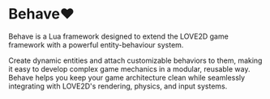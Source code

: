 # Behave❤️
Behave is a Lua framework designed to extend the LOVE2D game framework with a powerful entity-behaviour system.

Create dynamic entities and attach customizable behaviors to them, making it easy to develop complex game mechanics in a modular, reusable way. Behave helps you keep your game architecture clean while seamlessly integrating with LOVE2D's rendering, physics, and input systems.
